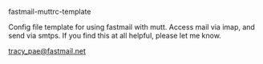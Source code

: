 fastmail-muttrc-template

Config file template for using fastmail with mutt. Access mail via imap, and send via smtps.
If you find this at all helpful, please let me know.

tracy_pae@fastmail.net
